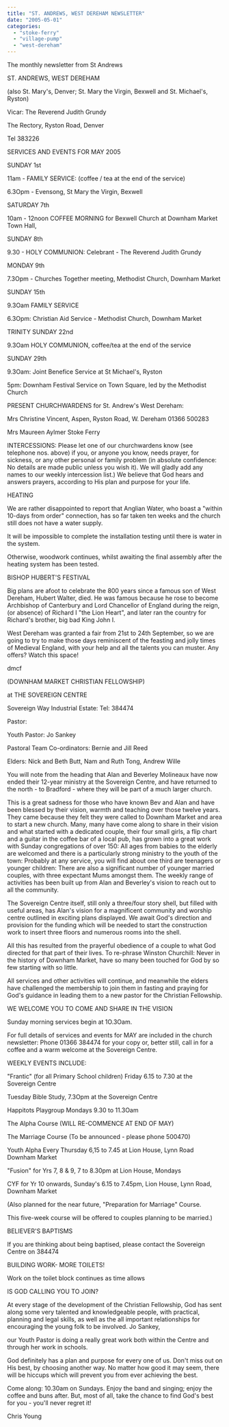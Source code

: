 ```yaml
---
title: "ST. ANDREWS, WEST DEREHAM NEWSLETTER"
date: "2005-05-01"
categories: 
  - "stoke-ferry"
  - "village-pump"
  - "west-dereham"
---
```


The monthly newsletter from St Andrews

ST. ANDREWS, WEST DEREHAM

(also St. Mary's, Denver; St. Mary the Virgin, Bexwell and St. Michael's, Ryston)

Vicar: The Reverend Judith Grundy

The Rectory, Ryston Road, Denver

Tel 383226

SERVICES AND EVENTS FOR MAY 2005

SUNDAY 1st

11am - FAMILY SERVICE: (coffee / tea at the end of the service)

6.3Opm - Evensong, St Mary the Virgin, Bexwell

SATURDAY 7th

10am - 12noon COFFEE MORNING for Bexwell Church at Downham Market Town Hall,

SUNDAY 8th

9.30 - HOLY COMMUNION: Celebrant - The Reverend Judith Grundy

MONDAY 9th

7.3Opm - Churches Together meeting, Methodist Church, Downham Market

SUNDAY 15th

9.3Oam FAMILY SERVICE

6.3Opm: Christian Aid Service - Methodist Church, Downham Market

TRINITY SUNDAY 22nd

9.3Oam HOLY COMMUNION, coffee/tea at the end of the service

SUNDAY 29th

9.3Oam: Joint Benefice Service at St Michael's, Ryston

5pm: Downham Festival Service on Town Square, led by the Methodist Church

PRESENT CHURCHWARDENS for St. Andrew's West Dereham:

Mrs Christine Vincent, Aspen, Ryston Road, W. Dereham 01366 500283

Mrs Maureen Aylmer Stoke Ferry

INTERCESSIONS: Please let one of our churchwardens know (see telephone nos. above) if you, or anyone you know, needs prayer, for sickness, or any other personal or family problem (in absolute confidence: No details are made public unless you wish it). We will gladly add any names to our weekly intercession list.) We believe that God hears and answers prayers, according to His plan and purpose for your life.

HEATING

We are rather disappointed to report that Anglian Water, who boast a "within 10-days from order" connection, has so far taken ten weeks and the church still does not have a water supply.

It will be impossible to complete the installation testing until there is water in the system.

Otherwise, woodwork continues, whilst awaiting the final assembly after the heating system has been tested.

BISHOP HUBERT'S FESTIVAL

Big plans are afoot to celebrate the 800 years since a famous son of West Dereham, Hubert Walter, died. He was famous because he rose to become Archbishop of Canterbury and Lord Chancellor of England during the reign, (or absence) of Richard I "the Lion Heart", and later ran the country for Richard's brother, big bad King John I.

West Dereham was granted a fair from 21st to 24th September, so we are going to try to make those days reminiscent of the feasting and jolly times of Medieval England, with your help and all the talents you can muster. Any offers? Watch this space!

dmcf

(DOWNHAM MARKET CHRISTIAN FELLOWSHIP)

at THE SOVEREIGN CENTRE

Sovereign Way Industrial Estate: Tel: 384474

Pastor:

Youth Pastor: Jo Sankey

Pastoral Team Co-ordinators: Bernie and Jill Reed

Elders: Nick and Beth Butt, Nam and Ruth Tong, Andrew Wille

You will note from the heading that Alan and Beverley Molineaux have now ended their 12-year ministry at the Sovereign Centre, and have returned to the north - to Bradford - where they will be part of a much larger church.

This is a great sadness for those who have known Bev and Alan and have been blessed by their vision, warmth and teaching over those twelve years. They came because they felt they were called to Downham Market and area to start a new church. Many, many have come along to share in their vision and what started with a dedicated couple, their four small girls, a flip chart and a guitar in the coffee bar of a local pub, has grown into a great work with Sunday congregations of over 150: All ages from babies to the elderly are welcomed and there is a particularly strong ministry to the youth of the town: Probably at any service, you will find about one third are teenagers or younger children: There are also a significant number of younger married couples, with three expectant Mums amongst them. The weekly range of activities has been built up from Alan and Beverley's vision to reach out to all the community.

The Sovereign Centre itself, still only a three/four story shell, but filled with useful areas, has Alan's vision for a magnificent community and worship centre outlined in exciting plans displayed. We await God's direction and provision for the funding which will be needed to start the construction work to insert three floors and numerous rooms into the shell.

All this has resulted from the prayerful obedience of a couple to what God directed for that part of their lives. To re-phrase Winston Churchill: Never in the history of Downham Market, have so many been touched for God by so few starting with so little.

All services and other activities will continue, and meanwhile the elders have challenged the membership to join them in fasting and praying for God's guidance in leading them to a new pastor for the Christian Fellowship.

WE WELCOME YOU TO COME AND SHARE IN THE VISION

Sunday morning services begin at 1O.3Oam.

For full details of services and events for MAY are included in the church newsletter: Phone 01366 384474 for your copy or, better still, call in for a coffee and a warm welcome at the Sovereign Centre.

WEEKLY EVENTS INCLUDE:

"Frantic" (for all Primary School children) Friday 6.15 to 7.30 at the Sovereign Centre

Tuesday Bible Study, 7.3Opm at the Sovereign Centre

Happitots Playgroup Mondays 9.30 to 11.3Oam

The Alpha Course (WILL RE-COMMENCE AT END OF MAY)

The Marriage Course (To be announced - please phone 500470)

Youth Alpha Every Thursday 6,15 to 7.45 at Lion House, Lynn Road Downham Market

"Fusion" for Yrs 7, 8 & 9, 7 to 8.30pm at Lion House, Mondays

CYF for Yr 10 onwards, Sunday's 6.15 to 7.45pm, Lion House, Lynn Road, Downham Market

(Also planned for the near future, "Preparation for Marriage" Course.

This five-week course will be offered to couples planning to be married.)

BELIEVER'S BAPTISMS

If you are thinking about being baptised, please contact the Sovereign Centre on 384474

BUILDING WORK- MORE TOILETS!

Work on the toilet block continues as time allows

IS GOD CALLING YOU TO JOIN?

At every stage of the development of the Christian Fellowship, God has sent along some very talented and knowledgeable people, with practical, planning and legal skills, as well as the all important relationships for encouraging the young folk to be involved. Jo Sankey,

our Youth Pastor is doing a really great work both within the Centre and through her work in schools.

God definitely has a plan and purpose for every one of us. Don't miss out on His best, by choosing another way. No matter how good it may seem, there will be hiccups which will prevent you from ever achieving the best.

Come along: 10.30am on Sundays. Enjoy the band and singing; enjoy the coffee and buns after. But, most of all, take the chance to find God's best for you - you'll never regret it!

Chris Young
